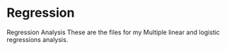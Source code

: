 # Regression
Regression Analysis
These are the files for my Multiple linear and logistic regressions analysis.
